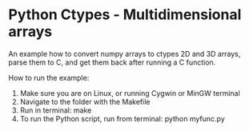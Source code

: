 # Python Ctypes - Multidimensional arrays
An example how to convert numpy arrays to ctypes 2D and 3D arrays, parse them to C, and get them back after running a C function.

How to run the example:

1. Make sure you are on Linux, or running Cygwin or MinGW terminal
2. Navigate to the folder with the Makefile
3. Run in terminal: make
3. To run the Python script, run from terminal: python myfunc.py
